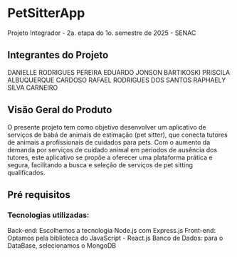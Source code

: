 # PetSitterApp
Projeto Integrador - 2a. etapa do 1o. semestre de 2025 - SENAC

## Integrantes do Projeto

 DANIELLE RODRIGUES PEREIRA
 EDUARDO JONSON BARTIKOSKI
 PRISCILA ALBUQUERQUE CARDOSO
 RAFAEL RODRIGUES DOS SANTOS
 RAPHAELY SILVA CARNEIRO

## Visão Geral do Produto

O presente projeto tem como objetivo desenvolver um aplicativo de serviços de babá de animais de estimação (pet sitter), que conecta tutores de animais a profissionais de cuidados para pets. Com o aumento da demanda por serviços de cuidado animal em períodos de ausência dos tutores, este aplicativo se propõe a oferecer uma plataforma prática e segura, facilitando a busca e seleção de serviços de pet sitting qualificados.

## Pré requisitos
### Tecnologias utilizadas:

Back-end: Escolhemos a tecnologia Node.js com Express.js
Front-end: Optamos pela biblioteca do JavaScript - React.js
Banco de Dados: para o DataBase, selecionamos o MongoDB
